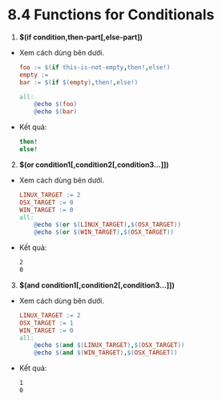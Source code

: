 # 8.4 Functions for Conditionals

1. **$(if condition,then-part[,else-part])**
- Xem cách dùng bên dưới.
    ```Makefile
    foo := $(if this-is-not-empty,then!,else!)
    empty :=
    bar := $(if $(empty),then!,else!)

    all:
        @echo $(foo)
        @echo $(bar)
    ```
- Kết quả: 
    ```Bash
    then!
    else!
    ```

2. **$(or condition1[,condition2[,condition3…]])**
- Xem cách dùng bên dưới.
    ```Makefile
    LINUX_TARGET := 2
    OSX_TARGET := 0
    WIN_TARGET := 0
    all:
        @echo $(or $(LINUX_TARGET),$(OSX_TARGET))
        @echo $(or $(WIN_TARGET),$(OSX_TARGET))
    ```
- Kết quả: 
    ```Bash
    2
    0
    ```

3. **$(and condition1[,condition2[,condition3…]])**
- Xem cách dùng bên dưới.
    ```Makefile
    LINUX_TARGET := 2
    OSX_TARGET := 1
    WIN_TARGET := 0
    all:
        @echo $(and $(LINUX_TARGET),$(OSX_TARGET))
        @echo $(and $(WIN_TARGET),$(OSX_TARGET))
    ```
- Kết quả: 
    ```Bash
    1
    0
    ```

